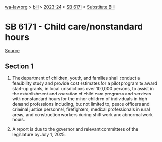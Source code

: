 [wa-law.org](/) > [bill](/bill/) > [2023-24](/bill/2023-24/) > [SB 6171](/bill/2023-24/sb/6171/) > [Substitute Bill](/bill/2023-24/sb/6171/S/)

# SB 6171 - Child care/nonstandard hours

[Source](http://lawfilesext.leg.wa.gov/biennium/2023-24/Pdf/Bills/Senate%20Bills/6171-S.pdf)

## Section 1
1. The department of children, youth, and families shall conduct a feasibility study and provide cost estimates for a pilot program to award start-up grants, in local jurisdictions over 100,000 persons, to assist in the establishment and operation of child care programs and services with nonstandard hours for the minor children of individuals in high demand professions including, but not limited to, peace officers and criminal justice personnel, firefighters, medical professionals in rural areas, and construction workers during shift work and abnormal work hours.

2. A report is due to the governor and relevant committees of the legislature by July 1, 2025.
